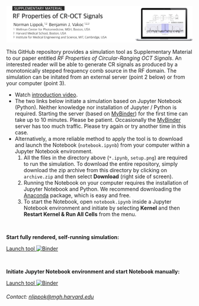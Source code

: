 <img src="readme.png" alt="drawing" width="800"/>

<!--
Norman Lippok<sup>1,2</sup>, Benjamin J. Vakoc<sup>1,2,3</sup> <br>
<i><sub><sup>1</sup>Wellman Center for Photomedicine, Massachusetts General Hospital, Boston, MA 02114, USA<br>
<sup>2</sup>Harvard Medical School, Boston, MA 02115, USA<br>
<sup>3</sup>Institute for Medical Engineering and Science, Massachusetts Institute of Technology, Cambridge, MA 02139, USA </sub>
</i>
-->

This GitHub repository provides a simulation tool as Supplementary Material to our paper entitled *RF Properties of Circular-Ranging OCT Signals*. An interested reader will be able to generate CR signals as produced by a monotonically stepped frequency comb source in the RF domain. The simulation can be initated from an external server (point 2 below) or from your computer (point 3).
* Watch <a href="https://youtu.be/69HpwpK_YdQ" target="_blank">introduction video</a>.
* The two links below initiate a simulation based on Jupyter Notebook (Python). Neither knowledge nor installation of Jupyter / Python is required. Starting the server (based on <a href="https://mybinder.org" target="_blank">MyBinder</a>) for the first time can take up to 10 minutes. Please be patient. Occasionally the <a href="https://mybinder.org" target="_blank">MyBinder</a> server has too much traffic. Please try again or try another time in this case.
* Alternatively, a more reliable method to apply the tool is to download and launch the Notebook (`notebook.ipynb`) from your computer within a Jupyter Notebook environment.
  1. All the files in the directory above (`*.ipynb`, `setup.png`) are required to run the simulation. To download the entire repository, simply download the zip archive from this directory by clicking on `archive.zip` and then select **Download** (right side of screen).
  2. Running the Notebook on your computer requires the installation of Jupyter Notebook and Python. We recommend downloading the <a href="https://www.anaconda.com/products/individual" target="_blank">Anaconda</a> package, which is easy and free.  
  3. To start the Notebook, open `notebook.ipynb` inside a Jupyter Notebook environment and initiate by selecting **Kernel** and then **Restart Kernel & Run All Cells** from the menu. 

<br>

**Start fully rendered, self-running simulation:**

<a href="https://mybinder.org/v2/gh/nlippok/Notebooks-Public/HEAD?urlpath=voila%2Frender%2FCR-OCT-RF%2Fnotebook.ipynb" target="_blank">Launch tool </a>    [![Binder](https://mybinder.org/badge_logo.svg)](https://mybinder.org/v2/gh/nlippok/Notebooks-Public/HEAD?urlpath=voila%2Frender%2FCR-OCT-RF%2Fnotebook.ipynb)

<br>

**Initiate Jupyter Notebook environment and start Notebook manually:**

<a href="https://mybinder.org/v2/gh/nlippok/Notebooks-Public/HEAD" target="_blank">Launch tool </a>    [![Binder](https://mybinder.org/badge_logo.svg)](https://mybinder.org/v2/gh/nlippok/Notebooks-Public/HEAD)

###### *Contact: nlippok@mgh.harvard.edu*
